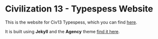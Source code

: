 # Civilization 13 - Typespess Website

This is the website for Civ13 Typespess, which you can find [here](https://github.com/Civ13/civ13-typespess).

It is built using **Jekyll** and the **Agency** theme [find it here](https://github.com/raviriley/agency-jekyll-theme-starter).
